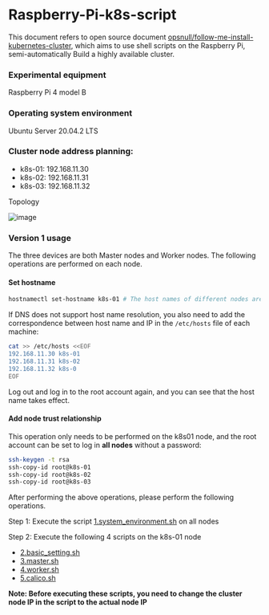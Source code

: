 # Raspberry-Pi-k8s-script
This document refers to open source document [opsnull/follow-me-install-kubernetes-cluster](https://github.com/opsnull/follow-me-install-kubernetes-cluster), which aims to use shell scripts on the Raspberry Pi, semi-automatically Build a highly available cluster.

### Experimental equipment
Raspberry Pi 4 model B

### Operating system environment
Ubuntu Server 20.04.2 LTS

### Cluster node address planning:
- k8s-01: 192.168.11.30
- k8s-02: 192.168.11.31
- k8s-03: 192.168.11.32

Topology 

![image](https://user-images.githubusercontent.com/43359644/128690433-228ed7dd-d04b-4c4f-b429-7004102a06b1.png)

### Version 1 usage 
The three devices are both Master nodes and Worker nodes. The following operations are performed on each node.
#### Set hostname

``` bash
hostnamectl set-hostname k8s-01 # The host names of different nodes are different, take k8s-01 as an example
```

If DNS does not support host name resolution, you also need to add the correspondence between host name and IP in the `/etc/hosts` file of each machine:

``` bash
cat >> /etc/hosts <<EOF
192.168.11.30 k8s-01
192.168.11.31 k8s-02
192.168.11.32 k8s-0
EOF
```

Log out and log in to the root account again, and you can see that the host name takes effect.

#### Add node trust relationship

This operation only needs to be performed on the k8s01 node, and the root account can be set to log in **all nodes** without a password:

``` bash
ssh-keygen -t rsa
ssh-copy-id root@k8s-01
ssh-copy-id root@k8s-02
ssh-copy-id root@k8s-03
```

After performing the above operations, please perform the following operations.

Step 1: Execute the script [1.system_environment.sh](https://github.com/NOWYOU/Raspberry-Pi-k8s-script/blob/bash/1.system_environment.sh) on all nodes 

Step 2: Execute the following 4 scripts on the k8s-01 node
- [2.basic_setting.sh](https://github.com/NOWYOU/Raspberry-Pi-k8s-script/blob/bash/2.basic_setting.sh)
- [3.master.sh](https://github.com/NOWYOU/Raspberry-Pi-k8s-script/blob/bash/3.master.sh)
- [4.worker.sh](https://github.com/NOWYOU/Raspberry-Pi-k8s-script/blob/bash/4.worker.sh)
- [5.calico.sh](https://github.com/NOWYOU/Raspberry-Pi-k8s-script/blob/bash/5.calico.sh)

**Note: Before executing these scripts, you need to change the cluster node IP in the script to the actual node IP**
